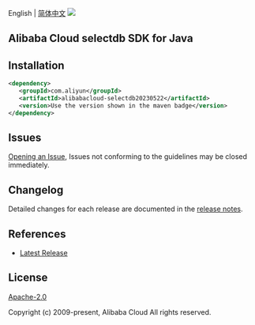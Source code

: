 English | [简体中文](README-CN.md)
![](https://aliyunsdk-pages.alicdn.com/icons/AlibabaCloud.svg)

## Alibaba Cloud selectdb SDK for Java

## Installation

```xml
<dependency>
   <groupId>com.aliyun</groupId>
   <artifactId>alibabacloud-selectdb20230522</artifactId>
   <version>Use the version shown in the maven badge</version>
</dependency>
```

## Issues
[Opening an Issue](https://github.com/aliyun/alibabacloud-java-async-sdk/issues/new), Issues not conforming to the guidelines may be closed immediately.

## Changelog
Detailed changes for each release are documented in the [release notes](./ChangeLog.txt).

## References
* [Latest Release](https://github.com/aliyun/alibabacloud-async-java-sdk/)

## License
[Apache-2.0](http://www.apache.org/licenses/LICENSE-2.0)

Copyright (c) 2009-present, Alibaba Cloud All rights reserved.